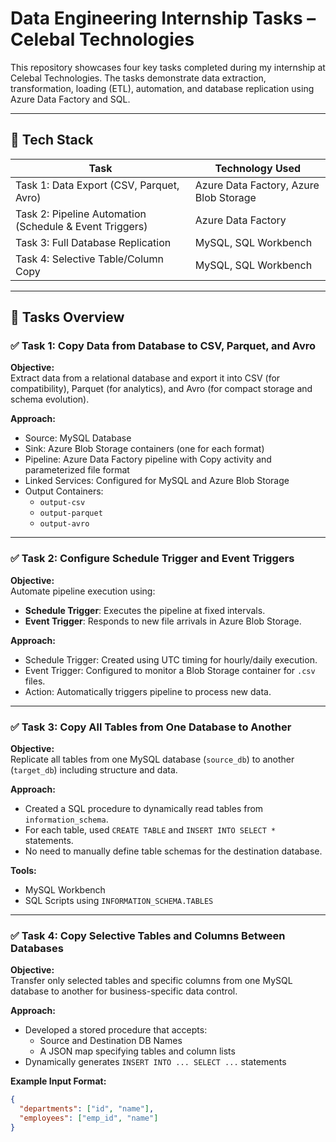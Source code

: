 # Data Engineering Internship Tasks – Celebal Technologies

This repository showcases four key tasks completed during my internship at Celebal Technologies. The tasks demonstrate data extraction, transformation, loading (ETL), automation, and database replication using Azure Data Factory and SQL.

---

## 🔧 Tech Stack

| Task | Technology Used |
|------|------------------|
| Task 1: Data Export (CSV, Parquet, Avro) | Azure Data Factory, Azure Blob Storage |
| Task 2: Pipeline Automation (Schedule & Event Triggers) | Azure Data Factory |
| Task 3: Full Database Replication | MySQL, SQL Workbench |
| Task 4: Selective Table/Column Copy | MySQL, SQL Workbench |

---

## 📁 Tasks Overview

### ✅ Task 1: Copy Data from Database to CSV, Parquet, and Avro

**Objective:**  
Extract data from a relational database and export it into CSV (for compatibility), Parquet (for analytics), and Avro (for compact storage and schema evolution).

**Approach:**
- Source: MySQL Database
- Sink: Azure Blob Storage containers (one for each format)
- Pipeline: Azure Data Factory pipeline with Copy activity and parameterized file format
- Linked Services: Configured for MySQL and Azure Blob Storage
- Output Containers: 
  - `output-csv`
  - `output-parquet`
  - `output-avro`

---

### ✅ Task 2: Configure Schedule Trigger and Event Triggers

**Objective:**  
Automate pipeline execution using:
- **Schedule Trigger**: Executes the pipeline at fixed intervals.
- **Event Trigger**: Responds to new file arrivals in Azure Blob Storage.

**Approach:**
- Schedule Trigger: Created using UTC timing for hourly/daily execution.
- Event Trigger: Configured to monitor a Blob Storage container for `.csv` files.
- Action: Automatically triggers pipeline to process new data.

---

### ✅ Task 3: Copy All Tables from One Database to Another

**Objective:**  
Replicate all tables from one MySQL database (`source_db`) to another (`target_db`) including structure and data.

**Approach:**
- Created a SQL procedure to dynamically read tables from `information_schema`.
- For each table, used `CREATE TABLE` and `INSERT INTO SELECT *` statements.
- No need to manually define table schemas for the destination database.

**Tools:**
- MySQL Workbench  
- SQL Scripts using `INFORMATION_SCHEMA.TABLES`

---

### ✅ Task 4: Copy Selective Tables and Columns Between Databases

**Objective:**  
Transfer only selected tables and specific columns from one MySQL database to another for business-specific data control.

**Approach:**
- Developed a stored procedure that accepts:
  - Source and Destination DB Names
  - A JSON map specifying tables and column lists
- Dynamically generates `INSERT INTO ... SELECT ...` statements

**Example Input Format:**
```json
{
  "departments": ["id", "name"],
  "employees": ["emp_id", "name"]
}
